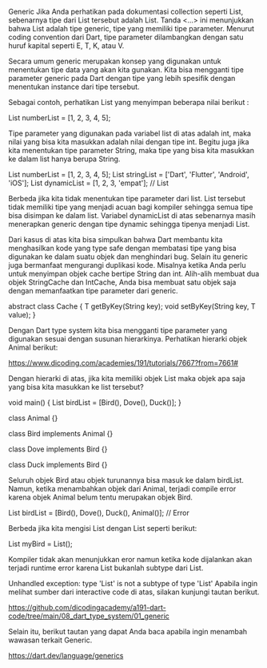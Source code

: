 Generic
Jika Anda perhatikan pada dokumentasi collection seperti List, sebenarnya tipe dari List tersebut adalah List<E>. Tanda <...> ini menunjukkan bahwa List adalah tipe generic, tipe yang memiliki tipe parameter. Menurut coding convention dari Dart, tipe parameter dilambangkan dengan satu huruf kapital seperti E, T, K, atau V.

Secara umum generic merupakan konsep yang digunakan untuk menentukan tipe data yang akan kita gunakan. Kita bisa mengganti tipe parameter generic pada Dart dengan tipe yang lebih spesifik dengan menentukan instance dari tipe tersebut.

Sebagai contoh, perhatikan List yang menyimpan beberapa nilai berikut : 

List<int> numberList = [1, 2, 3, 4, 5];

Tipe parameter yang digunakan pada variabel list di atas adalah int, maka nilai yang bisa kita masukkan adalah nilai dengan tipe int. Begitu juga jika kita menentukan tipe parameter String, maka tipe yang bisa kita masukkan ke dalam list hanya berupa String.

List<int> numberList = [1, 2, 3, 4, 5];
List<String> stringList = ['Dart', 'Flutter', 'Android', 'iOS'];
List dynamicList = [1, 2, 3, 'empat'];  // List<dynamic>

Berbeda jika kita tidak menentukan tipe parameter dari list. List tersebut tidak memiliki tipe yang menjadi acuan bagi kompiler sehingga semua tipe bisa disimpan ke dalam list. Variabel dynamicList di atas sebenarnya masih menerapkan generic dengan tipe dynamic sehingga tipenya menjadi List<dynamic>.

Dari kasus di atas kita bisa simpulkan bahwa Dart membantu kita menghasilkan kode yang type safe dengan membatasi tipe yang bisa digunakan ke dalam suatu objek dan menghindari bug. Selain itu generic juga bermanfaat mengurangi duplikasi kode. Misalnya ketika Anda perlu untuk menyimpan objek cache bertipe String dan int. Alih-alih membuat dua objek StringCache dan IntCache, Anda bisa membuat satu objek saja dengan memanfaatkan tipe parameter dari generic.

abstract class Cache<T> {
  T getByKey(String key);
  void setByKey(String key, T value);
}

Dengan Dart type system kita bisa mengganti tipe parameter yang digunakan sesuai dengan susunan hierarkinya. Perhatikan hierarki objek Animal berikut:

https://www.dicoding.com/academies/191/tutorials/7667?from=7661#

Dengan hierarki di atas, jika kita memiliki objek List<Bird> maka objek apa saja yang bisa kita masukkan ke list tersebut?

void main() {
  List<Bird> birdList = [Bird(), Dove(), Duck()];
}
 
class Animal {}
 
class Bird implements Animal {}
 
class Dove implements Bird {}
 
class Duck implements Bird {}

Seluruh objek Bird atau objek turunannya bisa masuk ke dalam birdList. Namun, ketika menambahkan objek dari Animal, terjadi compile error karena objek Animal belum tentu merupakan objek Bird.

List<Bird> birdList = [Bird(), Dove(), Duck(), Animal()];  // Error

Berbeda jika kita mengisi List<Bird> dengan List<Animal> seperti berikut:

List<Bird> myBird = List<Animal>();

Kompiler tidak akan menunjukkan eror namun ketika kode dijalankan akan terjadi runtime error karena List<Animal> bukanlah subtype dari List<Bird>.


Unhandled exception:
type 'List<Animal>' is not a subtype of type 'List<Bird>'
Apabila ingin melihat sumber dari interactive code di atas, silakan kunjungi tautan berikut.

https://github.com/dicodingacademy/a191-dart-code/tree/main/08_dart_type_system/01_generic

Selain itu, berikut tautan yang dapat Anda baca apabila ingin menambah wawasan terkait Generic.

https://dart.dev/language/generics






